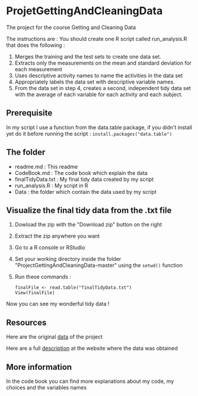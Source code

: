 # ProjetGettingAndCleaningData  
The project for the course Getting and Cleaning Data

The instructions are :
You should create one R script called run_analysis.R that does the following :

 
1. Merges the training and the test sets to create one data set.
2. Extracts only the measurements on the mean and standard deviation for each measurement 
3. Uses descriptive activity names to name the activities in the data set
4. Appropriately labels the data set with descriptive variable names.
5. From the data set in step 4, creates a second, independent tidy data set with the average of each variable for each activity and each subject.


## Prerequisite  
In my script I use a function from the data.table package, if you didn't install yet do it before running the script :
  `install.packages("data.table")`
  
## The folder  
- readme.md : This readme
- CodeBook.md : The code book which explain the data
- finalTidyData.txt : My final tidy data created by my script
- run_analysis.R : My script in R
- Data : the folder which contain the data used by my script
    
## Visualize the final tidy data from the .txt file  
1. Dowload the zip with the "Download zip" button on the right
2. Extract the zip anywhere you want
3. Go to a R console or RStudio
4. Set your working directory inside the folder "ProjectGettingAndCleaningData-master" using the `setwd()` function
5. Run these commands :  


    `finalFile <- read.table("finalTidyData.txt")`  
    `View(finalFile)`  
    
    
Now you can see my wonderful tidy data !

## Resources  
Here are the original [data](https://d396qusza40orc.cloudfront.net/getdata%2Fprojectfiles%2FUCI%20HAR%20Dataset.zip) of the project

Here are a full [description](http://archive.ics.uci.edu/ml/datasets/Human+Activity+Recognition+Using+Smartphones) at the website where the data was obtained

## More information  
In the code book you can find more explanations about my code, my choices and the variables names